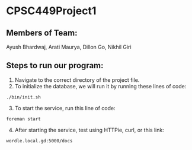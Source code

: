# CPSC449Project1

## Members of Team: 
Ayush Bhardwaj, Arati Maurya, Dillon Go, Nikhil Giri

## Steps to run our program:
1. Navigate to the correct directory of the project file. 
2. To initialize the database, we will run it by running these lines of code:
```
./bin/init.sh
```
3. To start the service, run this line of code:
```
foreman start
```
4. After starting the service, test using HTTPie, curl, or this link:
```
wordle.local.gd:5000/docs
```
